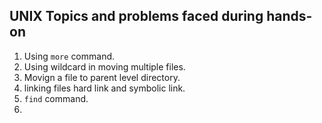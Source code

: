 ## UNIX Topics and problems faced during hands-on
1. Using `more` command.
2. Using wildcard in moving multiple files.
3. Movign a file to parent level directory.
4. linking files hard link and symbolic link. 
5. `find` command.
6. 
